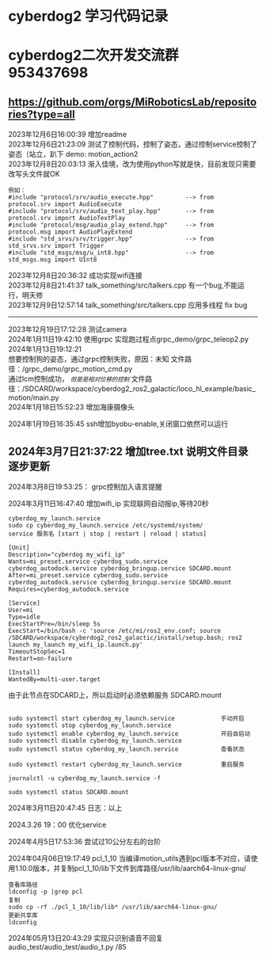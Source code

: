 # cyberdog2 学习代码记录 
# cyberdog2二次开发交流群 953437698

## https://github.com/orgs/MiRoboticsLab/repositories?type=all  
2023年12月6日16:00:39 增加readme    
2023年12月6日21:23:09 测试了控制代码，控制了姿态，通过控制service控制了姿态（站立，趴下 demo: motion_action2    
2023年12月8日20:03:13 渐入佳境，改为使用python写就是快，目前发现只需要改写头文件就OK
```
例如：
#include "protocol/srv/audio_execute.hpp"         --> from protocol.srv import AudioExecute
#include "protocol/srv/audio_text_play.hpp"       --> from protocol.srv import AudioTextPlay
#include "protocol/msg/audio_play_extend.hpp"     --> from protocol.msg import AudioPlayExtend
#include "std_srvs/srv/trigger.hpp"               --> from std_srvs.srv import Trigger
#include "std_msgs/msg/u_int8.hpp"                --> from std_msgs.msg import UInt8
```

2023年12月8日20:36:32 成功实现wifi连接  
2023年12月8日21:41:37 talk_something/src/talkers.cpp 有一个bug,不能运行，明天修      
2023年12月9日12:57:14 talk_something/src/talkers.cpp 应用多线程 fix bug   
***
2023年12月19日17:12:28 测试camera  
2024年1月11日19:42:10 使用grpc 实现跑过程点grpc_demo/grpc_teleop2.py
2024年1月13日19:12:21  
想要控制狗的姿态，通过grpc控制失败，原因：未知 文件路径：/grpc_demo/grpc_motion_cmd.py           
通过lcm控制成功， *`但是是相对位移的控制`* 文件路径：/SDCARD/workspace/cyberdog2_ros2_galactic/loco_hl_example/basic_motion/main.py       
2024年1月18日15:52:23 增加海康摄像头

2024年1月19日16:35:45 ssh增加byobu-enable,关闭窗口依然可以运行

## 2024年3月7日21:37:22 增加tree.txt 说明文件目录 逐步更新


2024年3月8日19:53:25： grpc控制加入语言提醒


2024年3月11日16:47:40 增加wifi_ip 实现联网自动报ip,等待20秒

```
cyberdog_my_launch.service  
sudo cp cyberdog_my_launch.service /etc/systemd/system/
service 服务名 [start | stop | restart | reload | status]
```

```
[Unit]
Description="cyberdog my_wifi_ip"
Wants=mi_preset.service cyberdog_sudo.service cyberdog_autodock.service cyberdog_bringup.service SDCARD.mount
After=mi_preset.service cyberdog_sudo.service cyberdog_autodock.service cyberdog_bringup.service SDCARD.mount
Requires=cyberdog_autodock.service

[Service]
User=mi
Type=idle
ExecStartPre=/bin/sleep 5s
ExecStart=/bin/bash -c 'source /etc/mi/ros2_env.conf; source /SDCARD/workspace/cyberdog2_ros2_galactic/install/setup.bash; ros2 launch my_launch my_wifi_ip.launch.py'
TimeoutStopSec=1
Restart=on-failure

[Install]
WantedBy=multi-user.target
```

由于此节点在SDCARD上，所以启动时必须依赖服务 SDCARD.mount


```

sudo systemctl start cyberdog_my_launch.service             手动开启  
sudo systemctl stop cyberdog_my_launch.service
sudo systemctl enable cyberdog_my_launch.service            开启自启动  
sudo systemctl disable cyberdog_my_launch.service
sudo systemctl status cyberdog_my_launch.service            查看状态  

sudo systemctl restart cyberdog_my_launch.service           重启服务  

journalctl -u cyberdog_my_launch.service -f

sudo systemctl status SDCARD.mount

```


2024年3月11日20:47:45 日志：以上


2024.3.26 19：00 优化service

2024年4月5日17:53:36 尝试过10公分左右的台阶

2024年04月06日19:17:49
pcl_1_10 当编译motion_utils遇到pcl版本不对应，请使用1.10.0版本，并复制pcl_1_10/lib下文件到库路径/usr/lib/aarch64-linux-gnu/
```
查看库路径
ldconfig -p |grep pcl
复制
sudo cp -rf ./pcl_1_10/lib/lib* /usr/lib/aarch64-linux-gnu/
更新共享库
ldconfig
```

2024年05月13日20:43:29 实现只识别语音不回复 audio_test/audio_test/audio_t.py  /85
